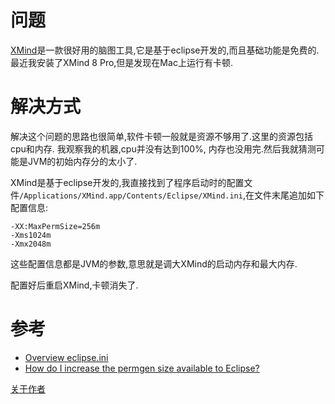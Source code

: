 [](解决XMind运行卡顿)

# 问题

[XMind](https://www.xmind.cn/)是一款很好用的脑图工具,它是基于eclipse开发的,而且基础功能是免费的.最近我安装了XMind 8 Pro,但是发现在Mac上运行有卡顿.

# 解决方式

解决这个问题的思路也很简单,软件卡顿一般就是资源不够用了.这里的资源包括cpu和内存.
我观察我的机器,cpu并没有达到100%, 内存也没用完.然后我就猜测可能是JVM的初始内存分的太小了.

XMind是基于eclipse开发的,我直接找到了程序启动时的配置文件`/Applications/XMind.app/Contents/Eclipse/XMind.ini`,在文件末尾追加如下配置信息:

```
-XX:MaxPermSize=256m
-Xms1024m
-Xmx2048m
```

这些配置信息都是JVM的参数,意思就是调大XMind的启动内存和最大内存.

配置好后重启XMind,卡顿消失了.

# 参考

* [Overview eclipse.ini](https://wiki.eclipse.org/Eclipse.ini#-vm_value:_Mac_OS_X_Example)
* [How do I increase the permgen size available to Eclipse?](https://wiki.eclipse.org/FAQ_How_do_I_increase_the_permgen_size_available_to_Eclipse%3F)

[关于作者](https://about.me/qyf404)
